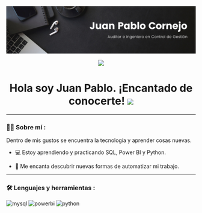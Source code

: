 <div id="header" align="center">
  <img src= "https://github.com/juanpacs/juanpacs/blob/cd55fa086f5211650f2646a2a8c6b636e33b0d59/Banner%20Linkedin.png" width="800"/>
</div>

<div id="badges" align="center">

[![](https://img.shields.io/badge/LinkedIn-0077B5?style=for-the-badge&logo=linkedin&logoColor=white)](https://www.linkedin.com/in/juan-pablo-cornejo-su%C3%A1rez-010745227/)

<h1>
  Hola soy Juan Pablo. ¡Encantado de conocerte!
  <img src="https://media.giphy.com/media/hvRJCLFzcasrR4ia7z/giphy.gif" width="30px"/>
</h1>

---
 <div id="header" align="left">

### :man_technologist: Sobre mí :

Dentro de mis gustos se encuentra la tecnología y aprender cosas nuevas.

* :computer: Estoy aprendiendo y practicando SQL, Power BI y Python.

* :heartbeat: Me encanta descubrir nuevas formas de automatizar mi trabajo.

---

### :hammer_and_wrench: Lenguajes y herramientas :

<div id="header" align="left">
 <img src="https://img.shields.io/badge/MySQL-6DB33F?style=for-the-badge&logo=mysql&logoColor=white" alt="mysql"/>
  </a>
 <img src="https://img.shields.io/badge/Power_BI-FFBE00?style=for-the-badge&logo=Power-BI&logoColor=white" alt="powerbi"/>
  </a>
<img src="https://img.shields.io/badge/Python-3776AB?style=for-the-badge&logo=python&logoColor=white" alt="python"/>
  </a>
  
</div>
